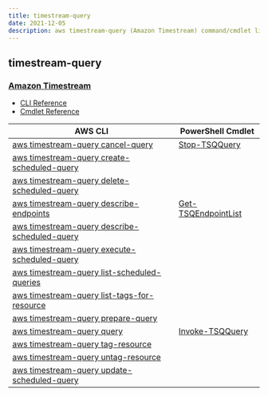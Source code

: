 ```yaml
---
title: timestream-query
date: 2021-12-05
description: aws timestream-query (Amazon Timestream) command/cmdlet list.
---
```


## timestream-query

### [Amazon Timestream](https://aws.amazon.com/timestream/)

* [CLI Reference](https://docs.aws.amazon.com/cli/latest/reference/timestream-query/index.html)
* [Cmdlet Reference](https://docs.aws.amazon.com/powershell/latest/reference/items/TimestreamQuery_cmdlets.html)

|AWS CLI|PowerShell Cmdlet|
|----|----|
|[aws timestream-query cancel-query](https://docs.aws.amazon.com/cli/latest/reference/timestream-query/cancel-query.html)|[Stop-TSQQuery](https://docs.aws.amazon.com/powershell/latest/reference/items/Stop-TSQQuery.html)|
|[aws timestream-query create-scheduled-query](https://docs.aws.amazon.com/cli/latest/reference/timestream-query/create-scheduled-query.html)||
|[aws timestream-query delete-scheduled-query](https://docs.aws.amazon.com/cli/latest/reference/timestream-query/delete-scheduled-query.html)||
|[aws timestream-query describe-endpoints](https://docs.aws.amazon.com/cli/latest/reference/timestream-query/describe-endpoints.html)|[Get-TSQEndpointList](https://docs.aws.amazon.com/powershell/latest/reference/items/Get-TSQEndpointList.html)|
|[aws timestream-query describe-scheduled-query](https://docs.aws.amazon.com/cli/latest/reference/timestream-query/describe-scheduled-query.html)||
|[aws timestream-query execute-scheduled-query](https://docs.aws.amazon.com/cli/latest/reference/timestream-query/execute-scheduled-query.html)||
|[aws timestream-query list-scheduled-queries](https://docs.aws.amazon.com/cli/latest/reference/timestream-query/list-scheduled-queries.html)||
|[aws timestream-query list-tags-for-resource](https://docs.aws.amazon.com/cli/latest/reference/timestream-query/list-tags-for-resource.html)||
|[aws timestream-query prepare-query](https://docs.aws.amazon.com/cli/latest/reference/timestream-query/prepare-query.html)||
|[aws timestream-query query](https://docs.aws.amazon.com/cli/latest/reference/timestream-query/query.html)|[Invoke-TSQQuery](https://docs.aws.amazon.com/powershell/latest/reference/items/Invoke-TSQQuery.html)|
|[aws timestream-query tag-resource](https://docs.aws.amazon.com/cli/latest/reference/timestream-query/tag-resource.html)||
|[aws timestream-query untag-resource](https://docs.aws.amazon.com/cli/latest/reference/timestream-query/untag-resource.html)||
|[aws timestream-query update-scheduled-query](https://docs.aws.amazon.com/cli/latest/reference/timestream-query/update-scheduled-query.html)||

